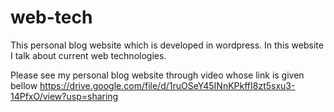# web-tech
This personal blog website which is developed in wordpress. In this website I talk about current web technologies.

Please see my personal blog website through video whose link is given bellow
https://drive.google.com/file/d/1ruOSeY45INnKPkffI8zt5sxu3-14PfxO/view?usp=sharing

